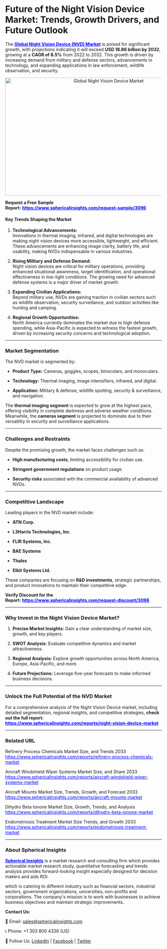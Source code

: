 <h1 id="fb90" class="pw-post-title fo fp fq bf fr fs ft fu fv fw fx fy fz ga gb gc gd ge gf gg gh gi gj gk gl gm gn go gp gq bk" data-testid="storyTitle" data-selectable-paragraph="">Future of the Night Vision Device Market: Trends, Growth Drivers, and Future Outlook</h1>
<p>The <span style="color: #0000ff;"><strong><a style="color: #0000ff;" href="https://www.sphericalinsights.com/reports/night-vision-device-market" target="_blank">Global&nbsp;Night Vision Device (NVD)&nbsp;Market</a></strong></span> is poised for significant growth, with projections indicating it will exceed&nbsp;<strong>USD 18.86 billion by 2032</strong>, growing at a&nbsp;<strong>CAGR of 8.5%</strong>&nbsp;from 2022 to 2032. This growth is driven by increasing demand from military and defense sectors, advancements in technology, and expanding applications in law enforcement, wildlife observation, and security.</p>
<p style="text-align: center;"><img src="https://www.sphericalinsights.com/images/rd/global-night-vision-device-market.png" alt="Global Night Vision Device Market" width="650" height="379" /></p>
<p><strong>Request a Free Sample Report:</strong>&nbsp;<span style="color: #0000ff;"><strong><a style="color: #0000ff;" href="https://www.sphericalinsights.com/request-sample/3096" target="_blank" rel="noreferrer">https://www.sphericalinsights.com/request-sample/3096</a></strong></span></p>
<h4><strong>Key Trends Shaping the Market</strong></h4>
<ol start="1">
<li>
<p><strong>Technological Advancements:</strong><br />Innovations in thermal imaging, infrared, and digital technologies are making night vision devices more accessible, lightweight, and efficient. These advancements are enhancing image clarity, battery life, and usability, making NVDs indispensable in various industries.</p>
</li>
<li>
<p><strong>Rising Military and Defense Demand:</strong><br />Night vision devices are critical for military operations, providing enhanced situational awareness, target identification, and operational effectiveness in low-light conditions. The growing need for advanced defense systems is a major driver of market growth.</p>
</li>
<li>
<p><strong>Expanding Civilian Applications:</strong><br />Beyond military use, NVDs are gaining traction in civilian sectors such as wildlife observation, security surveillance, and outdoor activities like hunting and camping.</p>
</li>
<li>
<p><strong>Regional Growth Opportunities:</strong><br />North America currently dominates the market due to high defense spending, while Asia-Pacific is expected to witness the fastest growth, driven by increasing security concerns and technological adoption.</p>
</li>
</ol>
<hr />
<h3><strong>Market Segmentation</strong></h3>
<p>The NVD market is segmented by:</p>
<ul>
<li>
<p><strong>Product Type:</strong>&nbsp;Cameras, goggles, scopes, binoculars, and monoculars.</p>
</li>
<li>
<p><strong>Technology:</strong>&nbsp;Thermal imaging, image intensifiers, infrared, and digital.</p>
</li>
<li>
<p><strong>Application:</strong>&nbsp;Military &amp; defense, wildlife spotting, security &amp; surveillance, and navigation.</p>
</li>
</ul>
<p>The&nbsp;<strong>thermal imaging segment</strong>&nbsp;is expected to grow at the highest pace, offering visibility in complete darkness and adverse weather conditions. Meanwhile, the&nbsp;<strong>cameras segment</strong>&nbsp;is projected to dominate due to their versatility in security and surveillance applications.</p>
<hr />
<h3><strong>Challenges and Restraints</strong></h3>
<p>Despite the promising growth, the market faces challenges such as:</p>
<ul>
<li>
<p><strong>High manufacturing costs</strong>, limiting accessibility for civilian use.</p>
</li>
<li>
<p><strong>Stringent government regulations</strong>&nbsp;on product usage.</p>
</li>
<li>
<p><strong>Security risks</strong>&nbsp;associated with the commercial availability of advanced NVDs.</p>
</li>
</ul>
<hr />
<h3><strong>Competitive Landscape</strong></h3>
<p>Leading players in the NVD market include:</p>
<ul>
<li>
<p><strong>ATN Corp.</strong></p>
</li>
<li>
<p><strong>L3Harris Technologies, Inc.</strong></p>
</li>
<li>
<p><strong>FLIR Systems, Inc.</strong></p>
</li>
<li>
<p><strong>BAE Systems</strong></p>
</li>
<li>
<p><strong>Thales</strong></p>
</li>
<li>
<p><strong>Elbit Systems Ltd.</strong></p>
</li>
</ul>
<p>These companies are focusing on&nbsp;<strong>R&amp;D investments</strong>, strategic partnerships, and product innovations to maintain their competitive edge.</p>
<p><strong>Verify Discount for the Report:</strong>&nbsp;<span style="color: #0000ff;"><strong><a style="color: #0000ff;" href="https://www.sphericalinsights.com/request-discount/3096" target="_blank" rel="noreferrer">https://www.sphericalinsights.com/request-discount/3096</a></strong></span></p>
<hr />
<h3><strong>Why Invest in the Night Vision Device Market?</strong></h3>
<ol start="1">
<li>
<p><strong>Precise Market Insights:</strong>&nbsp;Gain a clear understanding of market size, growth, and key players.</p>
</li>
<li>
<p><strong>SWOT Analysis:</strong>&nbsp;Evaluate competitive dynamics and market attractiveness.</p>
</li>
<li>
<p><strong>Regional Analysis:</strong>&nbsp;Explore growth opportunities across North America, Europe, Asia-Pacific, and more.</p>
</li>
<li>
<p><strong>Future Projections:</strong>&nbsp;Leverage five-year forecasts to make informed business decisions.</p>
</li>
</ol>
<hr />
<h3><strong>Unlock the Full Potential of the NVD Market</strong></h3>
<p>For a comprehensive analysis of the Night Vision Device market, including detailed segmentation, regional insights, and competitive strategies, <strong>check out the full report:</strong><br /><span style="color: #0000ff;"><strong><a style="color: #0000ff;" href="https://www.sphericalinsights.com/reports/night-vision-device-market" target="_blank" rel="noreferrer">https://www.sphericalinsights.com/reports/night-vision-device-market</a></strong></span></p>
<hr />
<h3><strong>Related URL</strong></h3>
<p>Refinery Process Chemicals Market Size, and Trends 2033<br /><span style="color: #0000ff;"><a style="color: #0000ff;" href="https://www.sphericalinsights.com/reports/refinery-process-chemicals-market">https://www.sphericalinsights.com/reports/refinery-process-chemicals-market</a>&nbsp;</span></p>
<p>Aircraft Windshield Wiper Systems Market Size, and Share 2033<br /><span style="color: #0000ff;"><a style="color: #0000ff;" href="https://www.sphericalinsights.com/reports/aircraft-windshield-wiper-systems-market">https://www.sphericalinsights.com/reports/aircraft-windshield-wiper-systems-market</a>&nbsp;</span></p>
<p>Aircraft Mounts Market Size, Trends, Growth, and Forecast 2033<br /><span style="color: #0000ff;"><a style="color: #0000ff;" href="https://www.sphericalinsights.com/reports/aircraft-mounts-market">https://www.sphericalinsights.com/reports/aircraft-mounts-market</a>&nbsp;</span></p>
<p>Dihydro Beta Ionone Market Size, Growth, Trends, and Analysis<br /><span style="color: #0000ff;"><a style="color: #0000ff;" href="https://www.sphericalinsights.com/reports/dihydro-beta-ionone-market">https://www.sphericalinsights.com/reports/dihydro-beta-ionone-market</a>&nbsp;</span></p>
<p>Endometriosis Treatment Market Size Trends, and Growth 2033<br /><span style="color: #0000ff;"><a style="color: #0000ff;" href="https://www.sphericalinsights.com/reports/endometriosis-treatment-market">https://www.sphericalinsights.com/reports/endometriosis-treatment-market</a>&nbsp;</span></p>
<hr />
<h3><strong>About Spherical Insights</strong></h3>
<p><span style="color: #0000ff;"><strong><a style="color: #0000ff;" href="https://www.sphericalinsights.com" target="_blank">Spherical Insights</a></strong></span> is a market research and consulting firm which provides actionable market research study, quantitative forecasting and trends analysis provides forward-looking insight especially designed for decision makers and aids ROI.</p>
<p>which is catering to different industry such as financial sectors, industrial sectors, government organizations, universities, non-profits and corporations. The company's mission is to work with businesses to achieve business objectives and maintain strategic improvements.</p>
<p><strong>Contact Us:</strong></p>
<p>📧 Email:&nbsp;<a href="mailto:sales@sphericalinsights.com" target="_blank" rel="noreferrer">sales@sphericalinsights.com</a></p>
<p>📞 Phone: +1 303 800 4326 (US)</p>
<p>🔗 Follow Us: <a href="https://www.linkedin.com/company/spherical-insight/"><u>LinkedIn</u></a>&nbsp;|&nbsp;<a href="https://www.facebook.com/sphericalinsights22"><u>Facebook</u></a>&nbsp;|&nbsp;<a href="https://twitter.com/SInsights_US"><u>Twitter</u></a></p>
